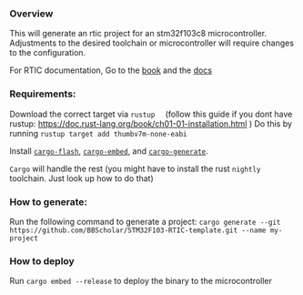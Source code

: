 ### Overview
This will generate an rtic project for an stm32f103c8 microcontroller. Adjustments to the desired toolchain or microcontroller will require changes to the configuration.

For RTIC documentation, Go to the [book](https://rtic.rs/0.5/book/en/) and the [docs](https://docs.rs/cortex-m-rtic/0.5.5/rtic/)

### Requirements:

Download the correct target via `rustup  ` (follow this guide if you dont have rustup: https://doc.rust-lang.org/book/ch01-01-installation.html )
Do this by running `rustup target add thumbv7m-none-eabi`

Install [`cargo-flash`](https://github.com/probe-rs/cargo-flash), [`cargo-embed`](https://github.com/probe-rs/cargo-embed), and [`cargo-generate`](https://github.com/ashleygwilliams/cargo-generate).

`Cargo` will handle the rest (you might have to install the rust `nightly` toolchain. Just look up how to do that)

### How to generate:
Run the following command to generate a project:
`cargo generate --git https://github.com/BBScholar/STM32F103-RTIC-template.git --name my-project`

### How to deploy
Run `cargo embed --release` to deploy the binary to the microcontroller
